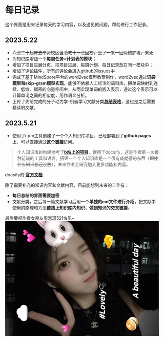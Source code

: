 # 每日记录
这个界面是用来记录每天的学习内容，以及遇见的问题，帮助进行工作记录。
## 2023.5.22
- ~~六点二十起床去奉贤校区当助教十一点回校，坐了一来一回两趟梦境，累死~~
- 为知识库增加一个**每周任务+计划表的模块**；
- 增加了项目进展分页，把项目进展、每周计划、每日记录放在同一模块中；
- 增加了评论插件，所有的评论会进入github的issues中
- 完成了基于MindSpore平台的word2vec模型教案制作，word2vec通过**词袋模型和skip-gram模型实现**，能够不依赖人工标注的语料库，把单词映射到连续、低维、稠密的向量空间中，从而实现单词的嵌入表示，通过这个表示可以计算单词之间的相似度，用作语义分析。
- 上传了先前完成的分子动力学-机器学习文献分类[**总结表格**](../项目进展记录/MolecularD.md#文献收集总结)，这也是之后需要精读的文献，
## 2023.5.21
- 使用了npm工具创建了一个个人知识库项目，已经部署到了**github pages**上，可以直接通过[**这个链接**](https://llyg0102.github.io)访问。
> 个人知识库的构建参考了[**b站上的项目**](https://www.bilibili.com/video/BV1eu411m797/?spm_id_from=333.337.search-card.all.click)，使用了docsify，这是作者第一次接触前端的工具和语言，搭建一个个人知识库是一个很有成就感的东西（~~即使什么知识都还没放~~），未来作者会研究加入更多功能和内容。    

docsify的 [**官方文档**](https://docsify.js.org/#/zh-cn/)

除了需要补充的知识内容和文献内容，目前能想到未来的工作有：
- **每日总结的界面需要加密**
- 文献分类，之后每一篇文献学习后用一个**单独的md文件进行介绍**，把文献中使用的原理和方法**链接上知识库内知识，做到知识的交叉链接**。

最后要祝作者女朋友周恋珊521快乐~
![](../用到的图片/background.jpg)
